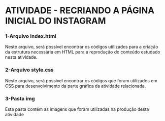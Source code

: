 <h1>ATIVIDADE - RECRIANDO A PÁGINA INICIAL DO INSTAGRAM</h1>

<h3>1-Arquivo Index.html</h3>

Neste arquivo, será possível encontrar os códigos utilizados para a criação da estrutura necessária em HTML para a reprodução do conteúdo estudado nesta atividade.

<h3>2-Arquivo style.css</h3>

Neste arquivo, será possível encontrar os códigos que foram utilizados em CSS para desenvolvimento da parte gráfica da atividade relacionada.

<h3>3-Pasta img</h3>

Esta pasta contém as imagens que foram utilizadas na produção desta atividade

